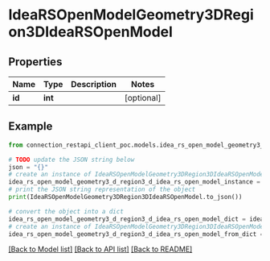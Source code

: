 # IdeaRSOpenModelGeometry3DRegion3DIdeaRSOpenModel


## Properties

Name | Type | Description | Notes
------------ | ------------- | ------------- | -------------
**id** | **int** |  | [optional] 

## Example

```python
from connection_restapi_client_poc.models.idea_rs_open_model_geometry3_d_region3_d_idea_rs_open_model import IdeaRSOpenModelGeometry3DRegion3DIdeaRSOpenModel

# TODO update the JSON string below
json = "{}"
# create an instance of IdeaRSOpenModelGeometry3DRegion3DIdeaRSOpenModel from a JSON string
idea_rs_open_model_geometry3_d_region3_d_idea_rs_open_model_instance = IdeaRSOpenModelGeometry3DRegion3DIdeaRSOpenModel.from_json(json)
# print the JSON string representation of the object
print(IdeaRSOpenModelGeometry3DRegion3DIdeaRSOpenModel.to_json())

# convert the object into a dict
idea_rs_open_model_geometry3_d_region3_d_idea_rs_open_model_dict = idea_rs_open_model_geometry3_d_region3_d_idea_rs_open_model_instance.to_dict()
# create an instance of IdeaRSOpenModelGeometry3DRegion3DIdeaRSOpenModel from a dict
idea_rs_open_model_geometry3_d_region3_d_idea_rs_open_model_from_dict = IdeaRSOpenModelGeometry3DRegion3DIdeaRSOpenModel.from_dict(idea_rs_open_model_geometry3_d_region3_d_idea_rs_open_model_dict)
```
[[Back to Model list]](../README.md#documentation-for-models) [[Back to API list]](../README.md#documentation-for-api-endpoints) [[Back to README]](../README.md)


